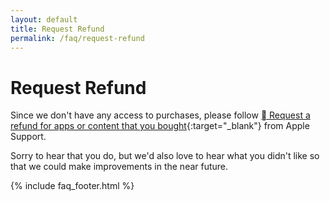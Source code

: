 ```yaml
---
layout: default
title: Request Refund
permalink: /faq/request-refund
---
```


# Request Refund

Since we don't have any access to purchases, please follow [ Request a refund for apps or content that you bought](https://support.apple.com/en-us/HT204084){:target="_blank"} from Apple Support.

Sorry to hear that you do, but we'd also love to hear what you didn't like so that we could make improvements in the near future.

{% include faq_footer.html %}
